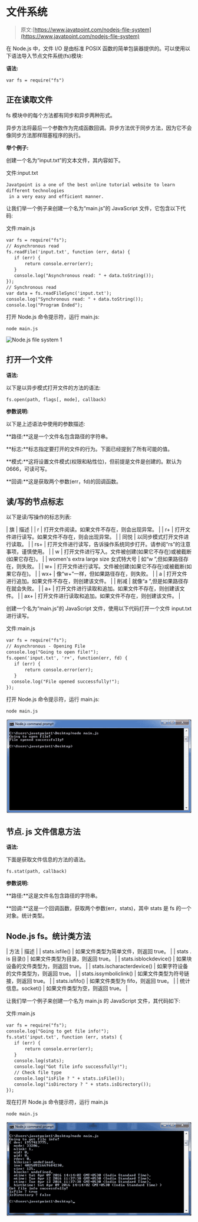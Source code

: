 # 文件系统

> 原文:[https://www.javatpoint.com/nodejs-file-system](https://www.javatpoint.com/nodejs-file-system)

在 Node.js 中，文件 I/O 是由标准 POSIX 函数的简单包装器提供的。可以使用以下语法导入节点文件系统(fs)模块:

**语法:**

```
var fs = require("fs")

```

## 正在读取文件

fs 模块中的每个方法都有同步和异步两种形式。

异步方法将最后一个参数作为完成函数回调。异步方法优于同步方法，因为它不会像同步方法那样阻塞程序的执行。

**举个例子:**

创建一个名为“input.txt”的文本文件，其内容如下。

文件:input.txt

```
Javatpoint is a one of the best online tutorial website to learn different technologies
 in a very easy and efficient manner.

```

让我们举一个例子来创建一个名为“main.js”的 JavaScript 文件，它包含以下代码:

文件:main.js

```
var fs = require("fs");
// Asynchronous read
fs.readFile('input.txt', function (err, data) {
   if (err) {
       return console.error(err);
   }
   console.log("Asynchronous read: " + data.toString());
});
// Synchronous read
var data = fs.readFileSync('input.txt');
console.log("Synchronous read: " + data.toString());
console.log("Program Ended");

```

打开 Node.js 命令提示符，运行 main.js:

```
node main.js

```

![Node.js file system 1](img/c723dc54708f778aa17f06359ac9c3b3.png)

## 打开一个文件

**语法:**

以下是以异步模式打开文件的方法的语法:

```
fs.open(path, flags[, mode], callback) 

```

**参数说明:**

以下是上述语法中使用的参数描述:

**路径:**这是一个文件名包含路径的字符串。

**标志:**标志指定要打开的文件的行为。下面已经提到了所有可能的值。

**模式:**这将设置文件模式(权限和粘性位)，但前提是文件是创建的。默认为 0666，可读可写。

**回调:**这是获取两个参数(err，fd)的回调函数。

## 读/写的节点标志

以下是读/写操作的标志列表:

| 旗 | 描述 |
| r | 打开文件阅读。如果文件不存在，则会出现异常。 |
| r+ | 打开文件进行读写。如果文件不存在，则会出现异常。 |
| 同悦 | 以同步模式打开文件进行读取。 |
| rs+ | 打开文件进行读写，告诉操作系统同步打开。请参阅“rs”的注意事项，谨慎使用。 |
| w | 打开文件进行写入。文件被创建(如果它不存在)或被截断(如果它存在)。 |
| women's extra large size 女式特大号 | 如“w ”,但如果路径存在，则失败。 |
| w+ | 打开文件进行读写。文件被创建(如果它不存在)或被截断(如果它存在)。 |
| wx+ | 像“w+”一样，但如果路径存在，则失败。 |
| a | 打开文件进行追加。如果文件不存在，则创建该文件。 |
| 削减 | 就像“a ”,但是如果路径存在就会失败。 |
| a+ | 打开文件进行读取和追加。如果文件不存在，则创建该文件。 |
| ax+ | 打开文件进行读取和追加。如果文件不存在，则创建该文件。 |

创建一个名为“main.js”的 JavaScript 文件，使用以下代码打开一个文件 input.txt 进行读写。

文件:main.js

```
var fs = require("fs");
// Asynchronous - Opening File
console.log("Going to open file!");
fs.open('input.txt', 'r+', function(err, fd) {
   if (err) {
       return console.error(err);
   }
  console.log("File opened successfully!");     
});

```

打开 Node.js 命令提示符，运行 main.js:

```
node main.js

```

![Node.js file system 2](img/0895ef4a6693648fd1c4274d1de89024.png)

## 节点. js 文件信息方法

**语法:**

下面是获取文件信息的方法的语法。

```
fs.stat(path, callback)

```

**参数说明:**

**路径:**这是文件名包含路径的字符串。

**回调:**这是一个回调函数，获取两个参数(err，stats)，其中 stats 是 fs 的一个对象。统计类型。

## Node.js fs。统计类方法

| 方法 | 描述 |
| stats.isfile() | 如果文件类型为简单文件，则返回 true。 |
| stats . is 目录() | 如果文件类型为目录，则返回 true。 |
| stats.isblockdevice() | 如果块设备的文件类型为，则返回 true。 |
| stats.ischaracterdevice() | 如果字符设备的文件类型为，则返回 true。 |
| stats.issymboliclink() | 如果文件类型为符号链接，则返回 true。 |
| stats.isfifo() | 如果文件类型为 fifo，则返回 true。 |
| 统计信息。socket() | 如果文件类型为空，则返回 true。 |

让我们举一个例子来创建一个名为 main.js 的 JavaScript 文件，其代码如下:

文件:main.js

```
var fs = require("fs");
console.log("Going to get file info!");
fs.stat('input.txt', function (err, stats) {
   if (err) {
       return console.error(err);
   }
   console.log(stats);
   console.log("Got file info successfully!");
   // Check file type
   console.log("isFile ? " + stats.isFile());
   console.log("isDirectory ? " + stats.isDirectory());    
});

```

现在打开 Node.js 命令提示符，运行 main.js

```
node main.js

```

![Node.js file system 3](img/379694ce857182a9fb2073667a49be73.png)